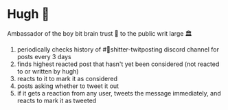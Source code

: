 # Hugh 🤖
Ambassador of the boy bit brain trust 🧠 to the public writ large 🏛

1. periodically checks history of #🐓shitter-twitposting discord channel for posts every 3 days
2. finds highest reacted post that hasn't yet been considered (not reacted to or written by hugh)
3. reacts to it to mark it as considered
4. posts asking whether to tweet it out
5. if it gets a reaction from any user, tweets the message immediately, and reacts to mark it as tweeted
